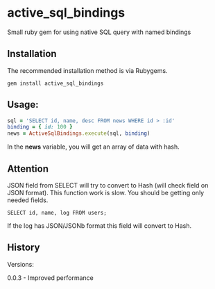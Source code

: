# active_sql_bindings
Small ruby gem for using native SQL query with named bindings

## Installation

The recommended installation method is via Rubygems.
```
gem install active_sql_bindings
```

## Usage:
```ruby
sql = 'SELECT id, name, desc FROM news WHERE id > :id'
binding = { id: 100 }
news = ActiveSqlBindings.execute(sql, binding)
```

In the **news** variable, you will get an array of data with hash.

## Attention
JSON field from SELECT will try to convert to Hash (will check field on JSON format). 
This function work is slow. You should be getting only needed fields.
```
SELECT id, name, log FROM users; 
```
If the log has JSON/JSONb format this field will convert to Hash.

## History
Versions:

0.0.3 - Improved performance 